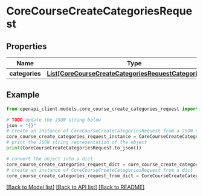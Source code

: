 # CoreCourseCreateCategoriesRequest


## Properties

Name | Type | Description | Notes
------------ | ------------- | ------------- | -------------
**categories** | [**List[CoreCourseCreateCategoriesRequestCategoriesInner]**](CoreCourseCreateCategoriesRequestCategoriesInner.md) |  | 

## Example

```python
from openapi_client.models.core_course_create_categories_request import CoreCourseCreateCategoriesRequest

# TODO update the JSON string below
json = "{}"
# create an instance of CoreCourseCreateCategoriesRequest from a JSON string
core_course_create_categories_request_instance = CoreCourseCreateCategoriesRequest.from_json(json)
# print the JSON string representation of the object
print(CoreCourseCreateCategoriesRequest.to_json())

# convert the object into a dict
core_course_create_categories_request_dict = core_course_create_categories_request_instance.to_dict()
# create an instance of CoreCourseCreateCategoriesRequest from a dict
core_course_create_categories_request_from_dict = CoreCourseCreateCategoriesRequest.from_dict(core_course_create_categories_request_dict)
```
[[Back to Model list]](../README.md#documentation-for-models) [[Back to API list]](../README.md#documentation-for-api-endpoints) [[Back to README]](../README.md)


